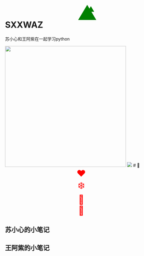 # SXXWAZ
苏小心和王阿紫在一起学习python

 <img src="https://github.com/YanziWang-dot/SXXWAZ/assets/101793579/a3f29363-51f1-469f-8059-32662afa5da9" width="400" />

 <img src="https://github.com/YanziWang-dot/SXXWAZ/assets/101793579/c000ea95-6de1-411c-9c66-76c20f53d444" />
#     🎄
<!DOCTYPE html>
<html>
<head>
<style>
  .tree {
    color: green;
    font-size: 24px;
    text-align: center;
  }
  .tree:before {
    content: "\25b2";
    display: block;
    position: absolute;
    top: 40px;
    left: 50%;
    width: 0;
    height: 0;
    margin-left: -10px;
    border-left: 30px solid transparent;
    border-right: 30px solid transparent;
    border-bottom: 50px solid green;
  }
  .ornament {
    color: red;
    font-size: 30px;
  }
</style>
</head>
<body>
<div class="tree">
  <div class="ornament">❤️</div>
  <div class="ornament">❄️</div>
  <div class="ornament">🌟</div>
  <div class="ornament">🎁</div>
</div>
</body>
</html>


## 苏小心的小笔记
## 王阿紫的小笔记
